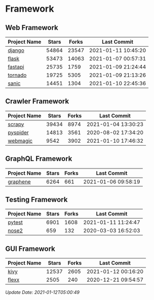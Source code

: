 # Framework

## Web Framework
| Project Name | Stars | Forks | Last Commit |
| ------------ | ----- | ----- | ----------- |
| [django](https://github.com/django/django) | 54864 | 23547 | 2021-01-11 10:45:20 |
| [flask](https://github.com/pallets/flask) | 53473 | 14063 | 2021-01-07 00:57:31 |
| [fastapi](https://github.com/tiangolo/fastapi) | 25735 | 1759 | 2021-01-09 21:24:44 |
| [tornado](https://github.com/tornadoweb/tornado) | 19725 | 5305 | 2021-01-09 21:13:26 |
| [sanic](https://github.com/sanic-org/sanic) | 14451 | 1304 | 2021-01-10 22:45:36 |

## Crawler Framework
| Project Name | Stars | Forks | Last Commit |
| ------------ | ----- | ----- | ----------- |
| [scrapy](https://github.com/scrapy/scrapy) | 39434 | 8974 | 2021-01-04 13:30:23 |
| [pyspider](https://github.com/binux/pyspider) | 14813 | 3561 | 2020-08-02 17:34:20 |
| [webmagic](https://github.com/code4craft/webmagic) | 9542 | 3902 | 2021-01-10 17:46:32 |

## GraphQL Framework
| Project Name | Stars | Forks | Last Commit |
| ------------ | ----- | ----- | ----------- |
| [graphene](https://github.com/graphql-python/graphene) | 6264 | 661 | 2021-01-06 09:58:19 |

## Testing Framework
| Project Name | Stars | Forks | Last Commit |
| ------------ | ----- | ----- | ----------- |
| [pytest](https://github.com/pytest-dev/pytest) | 6901 | 1608 | 2021-01-11 11:24:47 |
| [nose2](https://github.com/nose-devs/nose2) | 659 | 132 | 2020-03-03 16:52:03 |

## GUI Framework
| Project Name | Stars | Forks | Last Commit |
| ------------ | ----- | ----- | ----------- |
| [kivy](https://github.com/kivy/kivy) | 12537 | 2605 | 2021-01-12 00:16:20 |
| [flexx](https://github.com/flexxui/flexx) | 2505 | 240 | 2020-12-21 09:54:57 |

*Update Date: 2021-01-12T05:00:49*